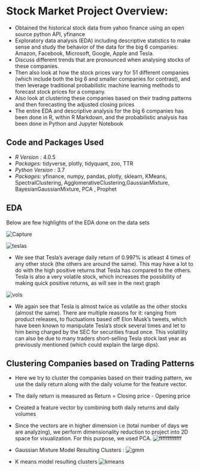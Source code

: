 # Stock Market Project Overview:
* Obtained the historical stock data from yahoo finance using an open source python API, yfinance 
* Exploratory data analysis (EDA) including descriptive statistics to make sense and study the behavior of the data for the big 6 companies: Amazon, Facebook, Microsoft, Google, Apple and Tesla.
* Discuss different trends that are pronounced when analysing stocks of these companies. 
* Then also look at how the stock prices vary for 51 different companies (which include both the big 6 and smaller companies for contrast), and then leverage traditional probabilistic machine learning methods to forecast stock prices for a company.
* Also look at clustering these companies based on their trading patterns and then forecasting the adjusted closing prices 
* The entire EDA and descriptive analysis for the big 6 companies has been done in R, within R Markdown, and the probabilistic analysis has been done in Python and Jupyter Notebook

## Code and Packages Used 
* *R Version :* 4.0.5 
* *Packages:* tidyverse, plotly, tidyquant, zoo, TTR
* *Python Version :* 3.7
* *Packages:* yfinance, numpy, pandas, plotly, sklearn, KMeans, SpectralClustering, AgglomerativeClustering,GaussianMixture, BayesianGaussianMixture, PCA , Prophet

## EDA 
Below are few highlights of the EDA done on the data sets 

![Capture](https://user-images.githubusercontent.com/56661161/112730513-373cee00-8eef-11eb-93b7-2ee2c3ba6978.JPG)

![teslas](https://user-images.githubusercontent.com/56661161/112730539-5c316100-8eef-11eb-95a4-56a222c00b54.JPG)

* We see that Tesla’s average daily return of 0.997% is atleast 4 times of any other stock (the others are around the same). This may have a lot to do with the high positive returns that Tesla has compared to the others. Tesla is also a very volatile stock, which increases the possibility of making quick positive returns, as will see in the next graph

![vols](https://user-images.githubusercontent.com/56661161/112730576-98fd5800-8eef-11eb-9fab-4b5bb19f01c5.JPG)
* We again see that Tesla is almost twice as volatile as the other stocks (almost the same). There are multiple reasons for it: ranging from product releases, to fluctuations based off Elon Musk’s tweets, which have been known to manipulate Tesla’s stock several times and let to him being charged by the SEC for securities fraud once. This volatility can also be due to many traders short-selling Tesla stock last year as previously mentioned (which could explain the large dips).

## Clustering Companies based on Trading Patterns 
* Here we try to cluster the companies based on their trading pattern, we use the daily return along with the daily volume for the feature vector. 
* The daily return is measured as Return = Closing price - Opening price
* Created a feature vector by combining both daily returns and daily volumes 
* Since the vectors are in higher dimension i.e (total number of days we are analyzing), we perform dimensionality reduction to project into 2D space for visualization. For this purpose, we used PCA.
 ![fffffffffffff](https://user-images.githubusercontent.com/56661161/112730700-36588c00-8ef0-11eb-835f-3f3599d3dcc0.JPG)

* Gaussian Mixture Model Resulting Clusters :
![gmm](https://user-images.githubusercontent.com/56661161/112730728-630ca380-8ef0-11eb-852f-ac6ae4474dd7.JPG)


* K means model resulting clusters 
![kmeans](https://user-images.githubusercontent.com/56661161/112730748-7ddf1800-8ef0-11eb-9211-f2a1018329cf.JPG)


